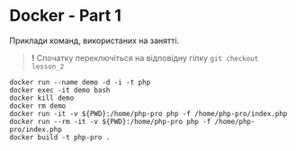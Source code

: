 # Docker - Part 1

Приклади команд, використаних на занятті.

> **!** Спочатку переключіться на відповідну гілку `git checkout lesson_2`

```
docker run --name demo -d -i -t php
docker exec -it demo bash
docker kill demo
docker rm demo
docker run -it -v ${PWD}:/home/php-pro php -f /home/php-pro/index.php
docker run --rm -it -v ${PWD}:/home/php-pro php -f /home/php-pro/index.php
docker build -t php-pro .
```